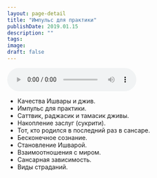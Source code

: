 ```yaml
---
layout: page-detail
title: "Импульс для практики"
publishDate: 2019.01.15
description: ""
tags:
image:
draft: false
---
```


<audio title="2019.01.15 - Импульс для практики.mp3" src="https://filer-api.advayta.org/v1.0/public/files/75311" controls=""></audio>

* Качества Ишвары и джив.
* Импульс для практики.
* Саттвик, раджасик и тамасик дживы.
* Накопление заслуг (сукрити).
* Тот, кто родился в последний раз в сансаре.
* Бесконечное сознание.
* Становление Ишварой.
* Взаимоотношения с миром.
* Сансарная зависимость.
* Виды страданий.

  
